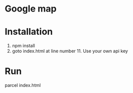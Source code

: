 # Google map

# Installation

1. npm install
2. goto index.html at line number 11. Use your own api key

# Run

parcel index.html
